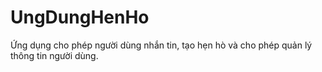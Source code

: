 # UngDungHenHo
Ứng dụng cho phép người dùng nhắn tin, tạo hẹn hò và cho phép quản lý thông tin người dùng.
